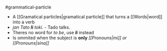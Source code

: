 #grammatical-particle
- A [[Gramatical particles|gramatical particle]] that turns a [[Words|word]] into a verb
- *jan Tato **li** toki*. - Tado talks.
- Theres no word for *to be*, use ***li*** instead
- Is ommited when the subject is **only** *[[Pronouns|mi]] or [[Pronouns|sina]]*